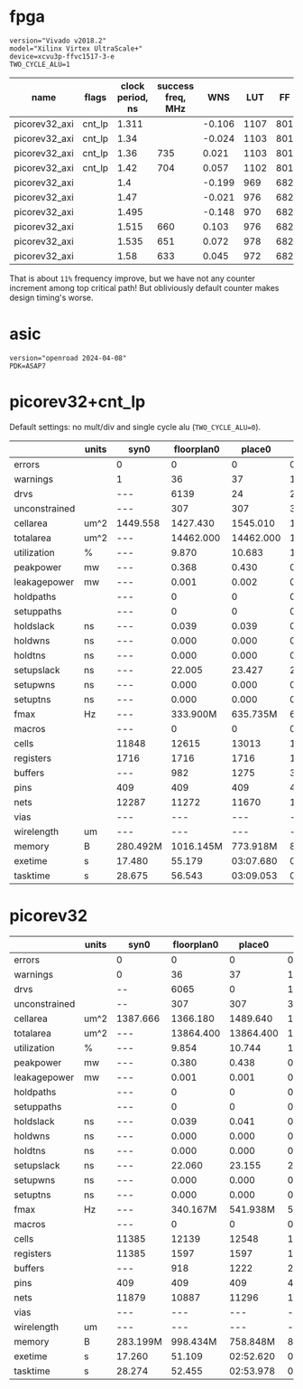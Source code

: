 fpga
====
```
version="Vivado v2018.2"
model="Xilinx Virtex UltraScale+"
device=xcvu3p-ffvc1517-3-e
TWO_CYCLE_ALU=1
```
 
| name          | flags  | clock period, ns | success freq, MHz | WNS    | LUT  | FF  |
|---------------|--------|------------------|------------------|--------|------|-----|
| picorev32_axi | cnt_lp | 1.311            |                  | -0.106 | 1107 | 801 |
| picorev32_axi | cnt_lp | 1.34             |                  | -0.024 | 1103 | 801 |
| picorev32_axi | cnt_lp | 1.36             | 735              | 0.021  | 1103 | 801 |
| picorev32_axi | cnt_lp | 1.42             | 704              | 0.057  | 1102 | 801 |
| picorev32_axi |        | 1.4              |                  | -0.199 | 969  | 682 |
| picorev32_axi |        | 1.47             |                  | -0.021 | 976  | 682 |
| picorev32_axi |        | 1.495            |                  | -0.148 | 970  | 682 |
| picorev32_axi |        | 1.515            | 660              | 0.103  | 976  | 682 |
| picorev32_axi |        | 1.535            | 651              | 0.072  | 978  | 682 |
| picorev32_axi |        | 1.58             | 633              | 0.045  | 972  | 682 |

That is about `11%` frequency improve, but we have not any counter increment among top critical path!
But obliviously default counter makes design timing's worse.

asic
====

```
version="openroad 2024-04-08"
PDK=ASAP7
```

picorev32+cnt_lp
================

Default settings: no mult/div and single cycle alu (`TWO_CYCLE_ALU=0`).

|               | units | syn0     | floorplan0 | place0    | cts0      | route0    | dfm0      | export0 | export1   |
|---------------|-------|----------|------------|-----------|-----------|-----------|-----------|---------|-----------|
| errors        |       | 0        | 0          | 0         | 0         | 0         | 0         | 0       | 0         |
| warnings      |       | 1        | 36         | 37        | 1036      | 1036      | 1036      | 1       | 35        |
| drvs          |       | ---      | 6139       | 24        | 24        | 24        | 0         | ---     | 187       |
| unconstrained |       | ---      | 307        | 307       | 307       | 307       | 307       | ---     | 307       |
| cellarea      | um^2  | 1449.558 | 1427.430   | 1545.010  | 1651.870  | 1651.870  | 1651.870  | ---     | 1651.870  |
| totalarea     | um^2  | ---      | 14462.000  | 14462.000 | 14462.000 | 14462.000 | 14462.000 | ---     | 14462.000 |
| utilization   | %     | ---      | 9.870      | 10.683    | 11.422    | 11.422    | 11.422    | ---     | 11.422    |
| peakpower     | mw    | ---      | 0.368      | 0.430     | 0.508     | 0.499     | 0.456     | ---     | 0.507     |
| leakagepower  | mw    | ---      | 0.001      | 0.002     | 0.002     | 0.002     | 0.002     | ---     | 0.002     |
| holdpaths     |       | ---      | 0          | 0         | 0         | 0         | 0         | ---     | 0         |
| setuppaths    |       | ---      | 0          | 0         | 0         | 0         | 0         | ---     | 0         |
| holdslack     | ns    | ---      | 0.039      | 0.039     | 0.030     | 0.029     | 0.029     | ---     | 0.029     |
| holdwns       | ns    | ---      | 0.000      | 0.000     | 0.000     | 0.000     | 0.000     | ---     | 0.000     |
| holdtns       | ns    | ---      | 0.000      | 0.000     | 0.000     | 0.000     | 0.000     | ---     | 0.000     |
| setupslack    | ns    | ---      | 22.005     | 23.427    | 23.417    | 23.410    | 23.485    | ---     | 23.395    |
| setupwns      | ns    | ---      | 0.000      | 0.000     | 0.000     | 0.000     | 0.000     | ---     | 0.000     |
| setuptns      | ns    | ---      | 0.000      | 0.000     | 0.000     | 0.000     | 0.000     | ---     | 0.000     |
| fmax          | Hz    | ---      | 333.900M   | 635.735M  | 631.795M  | 628.956M  | 659.959M  | ---     | 623.204M  |
| macros        |       | ---      | 0          | 0         | 0         | 0         | 0         | ---     | 0         |
| cells         |       | 11848    | 12615      | 13013     | 14795     | 14795     | 14795     | ---     | 14795     |
| registers     |       | 1716     | 1716       | 1716      | 1716      | 1716      | 1716      | ---     | 1716      |
| buffers       |       | ---      | 982        | 1275      | 3057      | 3057      | 3057      | ---     | 3057      |
| pins          |       | 409      | 409        | 409       | 409       | 409       | 409       | ---     | 409       |
| nets          |       | 12287    | 11272      | 11670     | 13452     | 13452     | 13452     | ---     | 13452     |
| vias          |       | ---      | ---        | ---       | ---       | 119467    | ---       | ---     | ---       |
| wirelength    | um    | ---      | ---        | ---       | ---       | 56238.000 | ---       | ---     | ---       |
| memory        | B     | 280.492M | 1016.145M  | 773.918M  | 826.430M  | 3.888G    | 1.496G    | 1.243G  | 2.140G    |
| exetime       | s     | 17.480   | 55.179     | 03:07.680 | 01:06.969 | 27:45.000 | 01:35.709 | 19.559  | 03:43.629 |
| tasktime      | s     | 28.675   | 56.543     | 03:09.053 | 01:08.365 | 27:46.452 | 01:37.251 | 21.362  | 03:45.235 |


picorev32
=========

|               | units | syn0     | floorplan0 | place0    | cts0      | route0    | dfm0      | export0 | export1   |
|---------------|-------|----------|------------|-----------|-----------|-----------|-----------|---------|-----------|
| errors        |       | 0        | 0          | 0         | 0         | 0         | 0         | 0       | 0         |
| warnings      |       | 0        | 36         | 37        | 1036      | 1036      | 1036      | 1       | 35        |
| drvs          |       | --       | 6065       | 0         | 10        | 0         | 0         | ---     | 203       |
| unconstrained |       | --       | 307        | 307       | 307       | 307       | 307       | ---     | 307       |
| cellarea      | um^2  | 1387.666 | 1366.180   | 1489.640  | 1588.740  | 1588.740  | 1588.740  | ---     | 1588.740  |
| totalarea     | um^2  | ---      | 13864.400  | 13864.400 | 13864.400 | 13864.400 | 13864.400 | ---     | 13864.400 |
| utilization   | %     | ---      | 9.854      | 10.744    | 11.459    | 11.459    | 11.459    | ---     | 11.459    |
| peakpower     | mw    | ---      | 0.380      | 0.438     | 0.510     | 0.501     | 0.458     | ---     | 0.509     |
| leakagepower  | mw    | ---      | 0.001      | 0.001     | 0.002     | 0.002     | 0.002     | ---     | 0.002     |
| holdpaths     |       | ---      | 0          | 0         | 0         | 0         | 0         | ---     | 0         |
| setuppaths    |       | ---      | 0          | 0         | 0         | 0         | 0         | ---     | 0         |
| holdslack     | ns    | ---      | 0.039      | 0.041     | 0.040     | 0.041     | 0.039     | ---     | 0.040     |
| holdwns       | ns    | ---      | 0.000      | 0.000     | 0.000     | 0.000     | 0.000     | ---     | 0.000     |
| holdtns       | ns    | ---      | 0.000      | 0.000     | 0.000     | 0.000     | 0.000     | ---     | 0.000     |
| setupslack    | ns    | ---      | 22.060     | 23.155    | 23.126    | 23.099    | 23.224    | ---     | 23.122    |
| setupwns      | ns    | ---      | 0.000      | 0.000     | 0.000     | 0.000     | 0.000     | ---     | 0.000     |
| setuptns      | ns    | ---      | 0.000      | 0.000     | 0.000     | 0.000     | 0.000     | ---     | 0.000     |
| fmax          | Hz    | ---      | 340.167M   | 541.938M  | 533.494M  | 526.171M  | 562.965M  | ---     | 532.487M  |
| macros        |       | ---      | 0          | 0         | 0         | 0         | 0         | ---     | 0         |
| cells         |       | 11385    | 12139      | 12548     | 14203     | 14203     | 14203     | ---     | 14203     |           
| registers     |       | 11385    | 1597       | 1597      | 1597      | 1597      | 1597      | ---     | 1597      |           
| buffers       |       | ---      | 918        | 1222      | 2877      | 2877      | 2877      | ---     | 2877      |
| pins          |       | 409      | 409        | 409       | 409       | 409       | 409       | ---     | 409       |           
| nets          |       | 11879    | 10887      | 11296     | 12951     | 12951     | 12951     | ---     | 12951     |           
| vias          |       | ---      | ---        | ---       | ---       | 114877    | ---       | ---     | ---       |
| wirelength    | um    | ---      | ---        | ---       | ---       | 56313.000 | ---       | ---     | ---       |
| memory        | B     | 283.199M | 998.434M   | 758.848M  | 809.613M  | 3.583G    | 1.441G    | 1.208G  | 2.066G    |
| exetime       | s     | 17.260   | 51.109     | 02:52.620 | 01:06.060 | 25:34.309 | 01:30.019 | 18.449  | 03:37.409 |
| tasktime      | s     | 28.274   | 52.455     | 02:53.978 | 01:07.457 | 25:35.780 | 01:31.514 | 20.204  | 03:39.071 |